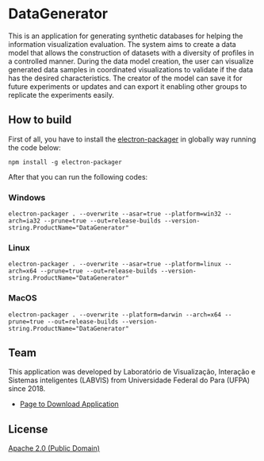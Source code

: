 # DataGenerator

This is an application for generating synthetic databases for helping the information visualization evaluation. The system aims to create a data model that allows the construction of datasets with a diversity of profiles in a controlled manner. During the data model creation, the user can visualize generated data samples in coordinated visualizations to validate if the data has the desired characteristics. The creator of the model can save it for future experiments or updates and can export it enabling other groups to replicate the experiments easily.

## How to build
First of all, you have to install the [electron-packager](https://github.com/electron-userland/electron-packager) in globally way running the code below:
```
npm install -g electron-packager
```
After that you can run the following codes:
### Windows
```
electron-packager . --overwrite --asar=true --platform=win32 --arch=ia32 --prune=true --out=release-builds --version-string.ProductName="DataGenerator"
```
### Linux
```
electron-packager . --overwrite --asar=true --platform=linux --arch=x64 --prune=true --out=release-builds --version-string.ProductName="DataGenerator"
```
### MacOS
```
electron-packager . --overwrite --platform=darwin --arch=x64 --prune=true --out=release-builds --version-string.ProductName="DataGenerator"
```
## Team

This application was developed by Laboratório de Visualização, Interação e Sistemas inteligentes (LABVIS) from Universidade Federal do Para (UFPA) since 2018.
* [Page to Download Application](http://labvis.ufpa.br/datagen)

## License

[Apache 2.0 (Public Domain)](LICENSE)
